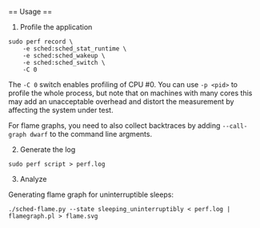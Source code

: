 
== Usage ==

1. Profile the application

```
sudo perf record \
    -e sched:sched_stat_runtime \
    -e sched:sched_wakeup \
    -e sched:sched_switch \
    -C 0
```

The `-C 0` switch enables profiling of CPU #0. You can use `-p <pid>` to profile the whole process, but note that
on machines with many cores this may add an unacceptable overhead and distort the measurement by affecting the system under test.

For flame graphs, you need to also collect backtraces by adding `--call-graph dwarf` to the command line argments.

2. Generate the log

```
sudo perf script > perf.log
```

3. Analyze

Generating flame graph for uninterruptible sleeps:
```
./sched-flame.py --state sleeping_uninterruptibly < perf.log | flamegraph.pl > flame.svg
```
